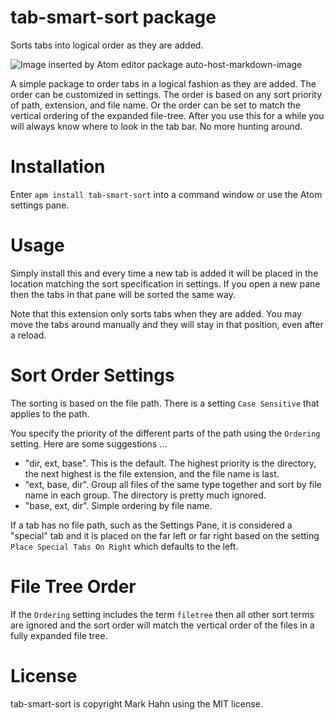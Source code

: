 # tab-smart-sort package

Sorts tabs into logical order as they are added.

![Image inserted by Atom editor package auto-host-markdown-image](http://i.imgur.com/CahO4eD.gif)

A simple package to order tabs in a logical fashion as they are added.  The order can be customized in settings.  The order is based on any sort priority of path, extension, and file name. Or the order can be set to match the vertical ordering of the expanded file-tree. After you use this for a while you will always know where to look in the tab bar.  No more hunting around.

# Installation
  
Enter `apm install tab-smart-sort` into a command window or use the Atom settings pane.

# Usage

Simply install this and every time a new tab is added it will be placed in the location matching the sort specification in settings.  If you open a new pane then the tabs in that pane will be sorted the same way.

Note that this extension only sorts tabs when they are added.  You may move the tabs around manually and they will stay in that position, even after a reload.

# Sort Order Settings

The sorting is based on the file path. There is a setting `Case Sensitive` that applies to the path.

You specify the priority of the different parts of the path using the `Ordering` setting.  Here are some suggestions ...

- "dir, ext, base". This is the default. The highest priority is the directory, the next highest is the file extension, and the file name is last.
- "ext, base, dir". Group all files of the same type together and sort by file name in each group.  The directory is pretty much ignored.
- "base, ext, dir". Simple ordering by file name.

If a tab has no file path, such as the Settings Pane, it is considered a "special" tab and it is placed on the far left or far right based on the setting `Place Special Tabs On Right` which defaults to the left.

# File Tree Order

If the `Ordering` setting includes the term `filetree` then all other sort terms are ignored and the sort order will match the vertical order of the files in a fully expanded file tree.

# License

tab-smart-sort is copyright Mark Hahn using the MIT license.

